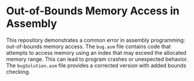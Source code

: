 # Out-of-Bounds Memory Access in Assembly

This repository demonstrates a common error in assembly programming: out-of-bounds memory access.  The `bug.asm` file contains code that attempts to access memory using an index that may exceed the allocated memory range. This can lead to program crashes or unexpected behavior.  The `bugSolution.asm` file provides a corrected version with added bounds checking.